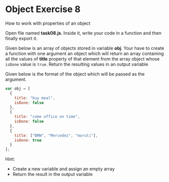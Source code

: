 # Object Exercise 8

How to work with properties of an object

Open file named **task08.js**. Inside it, write your code in a function and then finally export it.

Given below is an array of objects stored in variable __obj__. Your have to create a function
 with one argument an object which will return an array containing all
the values of __title__ property of that element from the array object whose `isDone`
 value is `true`.
Return the resulting values in an output variable

Given below is the format of the object which will be passed as the argument.

```js
var obj = [
  {
    title: "buy meal",
    isDone: false
  },
  {
    title: "come office on time",
    isDone: false
  },
  {
    title: ["BMW", "Mercedez", "maruti"],
    isDone: true
  }
];
```

Hint:

- Create a new variable and assign an empty array
- Return the result in the output variable
